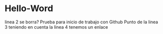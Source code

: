 # Hello-Word 
linea 2 se borra?
Prueba para inicio de trabajo con Github
Punto de la linea 3
teniendo en cuenta la linea 4
tenemos un enlace
